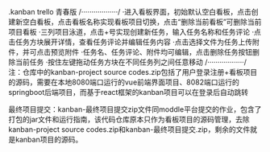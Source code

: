 .kanban
trello 青春版
/··················/
·进入看板界面，初始默认空白看板，点击创建新空白看板，点击看板名称实现看板项目切换，点击“删除当前看板”可删除当前项目看板
·三列项目泳道，点击+号实现创建新任务，输入任务名称和任务评论
·点击任务方块展开详情，查看任务评论并编辑任务内容
·点击选择文件为任务上传附件，并可点击预览附件
·任务名、任务评论、附件均可编辑，点击删除任务按钮删除当前任务
·按住左键拖动任务方块在不同任务列之间任意移动
/··················/
注：仓库中的kanban-project source codes.zip包括了用户登录注册+看板项目的源码，需要在本地8080端口运行的vue前端界面项目、8082端口运行的springboot后端项目，而基于react框架的kanban项目可以在登录后自动跳转

最终项目提交：kanban-最终项目提交zip文件同moddle平台提交的作业，包含了打包的jar文件和运行指南，该代码仓库原本只作为看板项目的源码管理，去除kanban-project source codes.zip和kanban-最终项目提交.zip，剩余的文件就是kanban项目的源码。
